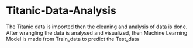 # Titanic-Data-Analysis
The Titanic data is imported then the cleaning and analysis of data is done. After wrangling the data is analysed and visualized, then Machine Learning Model is made from Train_data to predict the Test_data
